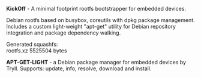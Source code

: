 <b>KickOff</b> - A minimal footprint rootfs bootstrapper for embedded devices. 

Debian rootfs based on busybox, coreutils with dpkg package management.<br/>
Includes a custom light-weight "apt-get" utility for Debian repository integration and package dependency walking.<br/>

Generated squashfs:<br/>
rootfs.xz 5525504 bytes<br/>


<b>APT-GET-LIGHT</b> - a Debian package manager for embedded devices by Tryll.
Supports: update, info, resolve, download and install.


